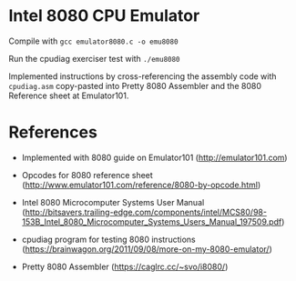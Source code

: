 # Intel 8080 CPU Emulator

Compile with `gcc emulator8080.c -o emu8080`

Run the cpudiag exerciser test with `./emu8080`

Implemented instructions by cross-referencing the assembly code with `cpudiag.asm` copy-pasted into Pretty 8080 Assembler and the 8080 Reference sheet at Emulator101.

# References
- Implemented with 8080 guide on Emulator101 (http://emulator101.com)

- Opcodes for 8080 reference sheet (http://www.emulator101.com/reference/8080-by-opcode.html)

- Intel 8080 Microcomputer Systems User Manual (http://bitsavers.trailing-edge.com/components/intel/MCS80/98-153B_Intel_8080_Microcomputer_Systems_Users_Manual_197509.pdf)

- cpudiag program for testing 8080 instructions (https://brainwagon.org/2011/09/08/more-on-my-8080-emulator/)

- Pretty 8080 Assembler (https://caglrc.cc/~svo/i8080/)